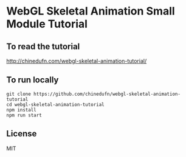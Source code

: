 # WebGL Skeletal Animation Small Module Tutorial

## To read the tutorial

http://chinedufn.com/webgl-skeletal-animation-tutorial/

## To run locally

```
git clone https://github.com/chinedufn/webgl-skeletal-animation-tutorial
cd webgl-skeletal-animation-tutorial
npm install
npm run start
```

## License

MIT
